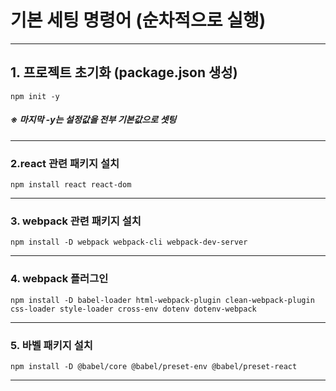 # 기본 세팅 명령어 (순차적으로 실행)

<hr/>

## 1. 프로젝트 초기화 (package.json 생성)
`
npm init -y
`
##### ※ 마지막 -y는  설정값을 전부 기본값으로 셋팅

<hr/>

### 2.react 관련 패키지 설치
`
npm install react react-dom
`

<hr/>

### 3. webpack 관련 패키지 설치
`
npm install -D webpack webpack-cli webpack-dev-server
`

<hr/>

### 4. webpack 플러그인
`
npm install -D babel-loader html-webpack-plugin clean-webpack-plugin css-loader style-loader cross-env dotenv dotenv-webpack
`

<hr/>

### 5. 바벨 패키지 설치
`
npm install -D @babel/core @babel/preset-env @babel/preset-react
`
<hr/>